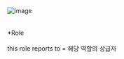 ![image](https://github.com/Clover0817/study_SalesforceDEV/assets/77714668/43c2a43b-68a9-486e-bb19-bc0c141c8af7)
<br/>
<br/><br/>
*Role<br/>
 <br/>
this role reports to = 해당 역할의 상급자
 <br/>
